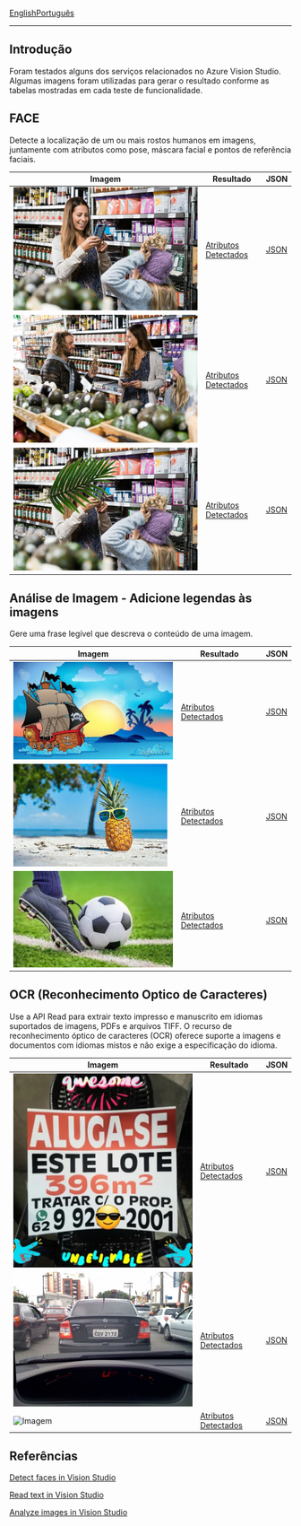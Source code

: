 [English](README.md)[Português](#Introdução)
_______________________________________________________________________________________________________________________________________
## Introdução
Foram testados alguns dos serviços relacionados no Azure Vision Studio. Algumas imagens foram utilizadas para gerar o resultado conforme as tabelas mostradas em cada teste de funcionalidade.

## FACE

Detecte a localização de um ou mais rostos humanos em imagens, juntamente com atributos como pose, máscara facial e pontos de referência faciais.

| Imagem                                      | Resultado                                 | JSON                                    |
|---------------------------------------------|-----------------------------------------------|-----------------------------------------------|
| ![Imagem](Input/image1.jpg)         | [Atributos Detectados](Output/detectedAtributesImage1.txt)         | [JSON](Output/detectedAtributesImage1.json)         |
| ![Imagem](Input/image2.jpg)         | [Atributos Detectados](Output/detectedAtributesImage2.txt)         | [JSON](Output/detectedAtributesImage2.json)         |
| ![Imagem](Input/image3.jpg)         | [Atributos Detectados](Output/detectedAtributesImage3.txt)         | [JSON](Output/detectedAtributesImage3.json)         |

## Análise de Imagem - Adicione legendas às imagens

Gere uma frase legível que descreva o conteúdo de uma imagem.

| Imagem                                      | Resultado                                  | JSON                                    |
|---------------------------------------------|-----------------------------------------------|-----------------------------------------------|
| ![Imagem](Input/image4.jpg)         | [Atributos Detectados](Output/detectedAtributesImage4.txt)         | [JSON](Output/detectedAtributesImage4.json)         |
| ![Imagem](Input/image5.jpeg)         | [Atributos Detectados](Output/detectedAtributesImage5.txt)         | [JSON](Output/detectedAtributesImage5.json)         |
| ![Imagem](Input/image6.jpeg)         | [Atributos Detectados](Output/detectedAtributesImage6.txt)         | [JSON](Output/detectedAtributesImage6.json)         |

## OCR (Reconhecimento Optico de Caracteres)

Use a API Read para extrair texto impresso e manuscrito em idiomas suportados de imagens, PDFs e arquivos TIFF. O recurso de reconhecimento óptico de caracteres (OCR) oferece suporte a imagens e documentos com idiomas mistos e não exige a especificação do idioma.

| Imagem                                      | Resultado                                  | JSON                                    |
|---------------------------------------------|-----------------------------------------------|-----------------------------------------------|
| ![Imagem](Input/image7.jpg)         | [Atributos Detectados](Output/detectedAtributesImage7.txt)         | [JSON](Output/detectedAtributesImage7.json)         |
| ![Imagem](Input/image8.jpg)         | [Atributos Detectados](Output/detectedAtributesImage8.txt)         | [JSON](Output/detectedAtributesImage8.json)         |
| ![Imagem](Input/image9.jpg)         | [Atributos Detectados](Output/detectedAtributesImage9.txt)         | [JSON](Output/detectedAtributesImage9.json)         |

## Referências

[Detect faces in Vision Studio](https://microsoftlearning.github.io/mslearn-ai-fundamentals/Instructions/Labs/04-face.html)

[Read text in Vision Studio](https://microsoftlearning.github.io/mslearn-ai-fundamentals/Instructions/Labs/05-ocr.html)

[Analyze images in Vision Studio](https://microsoftlearning.github.io/mslearn-ai-fundamentals/Instructions/Labs/03-image-analysis.html)
